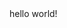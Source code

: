 <!DOCTYPE html>
<html>
  <head>
    <title>hi</title>
  </head>
  <body>hello world!</body>
</html>
